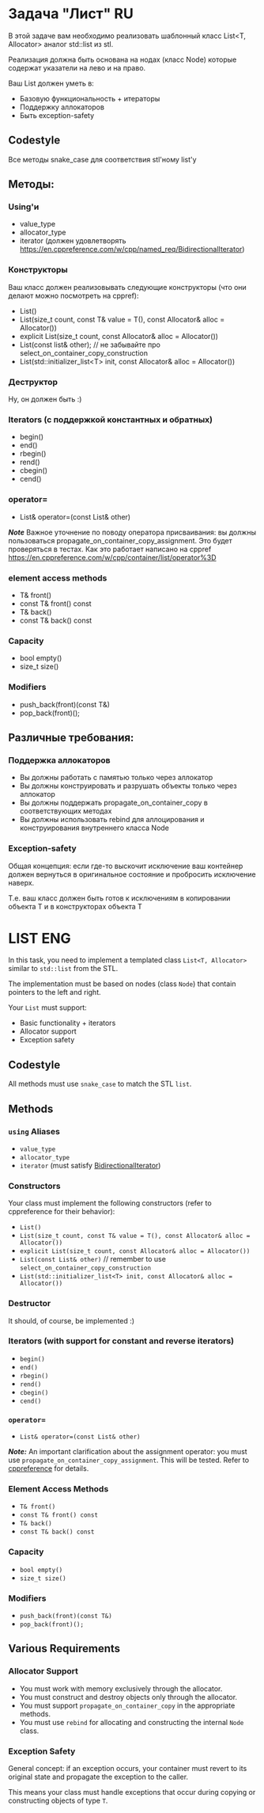 # Задача "Лист" RU

В этой задаче вам необходимо реализовать шаблонный класс List\<T, Allocator\> аналог std::list из stl.

Реализация должна быть основана на нодах (класс Node) которые содержат указатели на лево и на право.

Ваш List должен уметь в:

* Базовую функциональность + итераторы
* Поддержку аллокаторов
* Быть exception-safety

## Codestyle

Все методы snake_case для соответствия stl'ному list'у

## Методы:

### Using'и

* value_type
* allocator_type
* iterator (должен удовлетворять https://en.cppreference.com/w/cpp/named_req/BidirectionalIterator)

### Конструкторы

Ваш класс должен реализовывать следующие конструкторы (что они делают можно посмотреть на cppref):

* List()
* List(size_t count, const T& value = T(), const Allocator& alloc = Allocator())
* explicit List(size_t count, const Allocator& alloc = Allocator())
* List(const list& other); // не забывайте про select_on_container_copy_construction
* List(std::initializer_list\<T\> init, const Allocator& alloc = Allocator())

### Деструктор

Ну, он должен быть :)

### Iterators (с поддержкой константных и обратных)

* begin()
* end()
* rbegin()
* rend()
* cbegin()
* cend()

### operator=

* List& operator=(const List& other)

***Note*** Важное уточнение по поводу оператора присваивания: вы должны пользоваться propagate_on_container_copy_assignment. Это будет проверяться в тестах. Как это работает написано на cppref https://en.cppreference.com/w/cpp/container/list/operator%3D

### element access methods

* T& front()
* const T& front() const
* T& back()
* const T& back() const


### Capacity

* bool empty()
* size_t size()

### Modifiers

* push_back(front)(const T&)
* pop_back(front)();

## Различные требования:

### Поддержка аллокаторов

* Вы должны работать с памятью только через аллокатор
* Вы должны конструировать и разрушать объекты только через аллокатор
* Вы должны поддержать propagate_on_container_copy в соответствующих методах
* Вы должны использовать rebind для аллоцирования и конструирования внутреннего класса Node

### Exception-safety

Общая концепция: если где-то выскочит исключение ваш контейнер должен вернуться в оригинальное состояние и пробросить исключение наверх.

Т.е. ваш класс должен быть готов к исключениям в копировании объекта T и в конструкторах объекта T

# LIST ENG

In this task, you need to implement a templated class `List<T, Allocator>` similar to `std::list` from the STL.

The implementation must be based on nodes (class `Node`) that contain pointers to the left and right.

Your `List` must support:

* Basic functionality + iterators
* Allocator support
* Exception safety

## Codestyle

All methods must use `snake_case` to match the STL `list`.

## Methods

### `using` Aliases

* `value_type`
* `allocator_type`
* `iterator` (must satisfy [BidirectionalIterator](https://en.cppreference.com/w/cpp/named_req/BidirectionalIterator))

### Constructors

Your class must implement the following constructors (refer to cppreference for their behavior):

* `List()`
* `List(size_t count, const T& value = T(), const Allocator& alloc = Allocator())`
* `explicit List(size_t count, const Allocator& alloc = Allocator())`
* `List(const List& other)` // remember to use `select_on_container_copy_construction`
* `List(std::initializer_list<T> init, const Allocator& alloc = Allocator())`

### Destructor

It should, of course, be implemented :)

### Iterators (with support for constant and reverse iterators)

* `begin()`
* `end()`
* `rbegin()`
* `rend()`
* `cbegin()`
* `cend()`

### `operator=`

* `List& operator=(const List& other)`

***Note:*** An important clarification about the assignment operator: you must use `propagate_on_container_copy_assignment`. This will be tested. Refer to [cppreference](https://en.cppreference.com/w/cpp/container/list/operator%3D) for details.

### Element Access Methods

* `T& front()`
* `const T& front() const`
* `T& back()`
* `const T& back() const`

### Capacity

* `bool empty()`
* `size_t size()`

### Modifiers

* `push_back(front)(const T&)`
* `pop_back(front)();`

## Various Requirements

### Allocator Support

* You must work with memory exclusively through the allocator.
* You must construct and destroy objects only through the allocator.
* You must support `propagate_on_container_copy` in the appropriate methods.
* You must use `rebind` for allocating and constructing the internal `Node` class.

### Exception Safety

General concept: if an exception occurs, your container must revert to its original state and propagate the exception to the caller.

This means your class must handle exceptions that occur during copying or constructing objects of type `T`.

